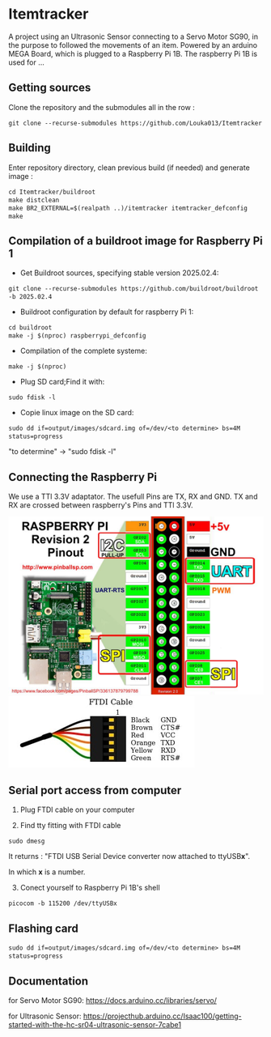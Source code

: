 # Itemtracker

A project using an Ultrasonic Sensor connecting to a Servo Motor SG90, in the purpose to followed the movements of an item.
Powered by an arduino MEGA Board, which is plugged to a Raspberry Pi 1B.
The raspberry Pi 1B is used for ...

## Getting sources

Clone the repository and the submodules all in the row :
```
git clone --recurse-submodules https://github.com/Louka013/Itemtracker
```

## Building

Enter repository directory, clean previous build (if needed) and generate image :
```
cd Itemtracker/buildroot
make distclean
make BR2_EXTERNAL=$(realpath ..)/itemtracker itemtracker_defconfig
make
```

## Compilation of a buildroot image for Raspberry Pi 1

- Get Buildroot sources, specifying stable version 2025.02.4:

```
git clone --recurse-submodules https://github.com/buildroot/buildroot -b 2025.02.4
```
- Buildroot configuration by default for raspberry Pi 1:
```
cd buildroot
make -j $(nproc) raspberrypi_defconfig
```
- Compilation of the complete systeme:
```
make -j $(nproc)
```
- Plug SD card;Find it with:
```
sudo fdisk -l
```
- Copie linux image on the SD card:
```
sudo dd if=output/images/sdcard.img of=/dev/<to determine> bs=4M status=progress
```
"to determine" -> "sudo fdisk -l"

## Connecting the Raspberry Pi

We use a TTl 3.3V adaptator.
The usefull Pins are TX, RX and GND.
TX and RX are crossed between raspberry's Pins and TTl 3.3V.

![raspberrypiPinout](Resources/Pictures/raspberry-pi-rev2-gpio-pinout.jpg)
![FTDIcable](Resources/Pictures/FTDIcable.jpg)

 
## Serial port access from computer

1. Plug FTDI cable on your computer

2. Find tty fitting with FTDI cable

```
sudo dmesg
```
It returns : "FTDI USB Serial Device converter now attached to ttyUSB**x**".

In which **x** is a number.

3. Conect yourself to Raspberry Pi 1B's shell

```
picocom -b 115200 /dev/ttyUSBx
``` 

## Flashing card

```
sudo dd if=output/images/sdcard.img of=/dev/<to determine> bs=4M status=progress
```
## Documentation

for Servo Motor SG90: https://docs.arduino.cc/libraries/servo/

for Ultrasonic Sensor: https://projecthub.arduino.cc/Isaac100/getting-started-with-the-hc-sr04-ultrasonic-sensor-7cabe1
 
